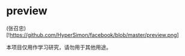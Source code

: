 # preview

(张召忠)[!https://github.com/HyperSimon/facebook/blob/master/preview.png]

本项目仅用作学习研究，请勿用于其他用途。
